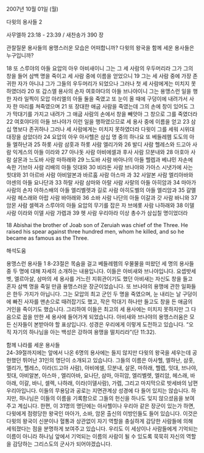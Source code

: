 2007년 10월 01일 (월)

다윗의 용사들 2



사무엘하 23:18 - 23:39 / 새찬송가 390 장


관찰질문
용사들의 용맹스러운 모습은 어떠합니까? 
다윗의 왕국을 함께 세운 용사들은 누구입니까? 

18 또 스루야의 아들 요압의 아우 아비새이니 그는 그 세 사람의 우두머리라 그가 그의 창을 들어 삼백 명을 죽이고 세 사람 중에 이름을 얻었으니 19 그는 세 사람 중에 가장 존귀한 자가 아니냐 그가 그들의 우두머리가 되었으나 그러나 첫 세 사람에게는 미치지 못하였더라 20 또 갑스엘 용사의 손자 여호야다의 아들 브나야이니 그는 용맹스런 일을 행한 자라 일찍이 모압 아리엘의 아들 둘을 죽였고 또 눈이 올 때에 구덩이에 내려가서 사자 한 마리를 쳐죽였으며 21 또 장대한 애굽 사람을 죽였는데 그의 손에 창이 있어도 그가 막대기를 가지고 내려가 그 애굽 사람의 손에서 창을 빼앗아 그 창으로 그를 죽였더라 22 여호야다의 아들 브나야가 이런 일을 행하였으므로 세 용사 중에 이름을 얻고 23 삼십 명보다 존귀하나 그러나 세 사람에게는 미치지 못하였더라 다윗이 그를 세워 시위대 대장을 삼았더라 24 요압의 아우 아사헬은 삼십 명 중의 하나요 또 베들레헴 도도의 아들 엘하난과 25 하롯 사람 삼훗과 하롯 사람 엘리가와 
26 발디 사람 헬레스와 드고아 사람 익게스의 아들 이라와 27 아나돗 사람 아비에셀과 후사 사람 므분내와 
28 아호아 사람 살몬과 느도바 사람 마하래와 29 느도바 사람 바아나의 아들 헬렙과 베냐민 자손에 속한 기브아 사람 리배의 아들 잇대와 30 비라돈 사람 브나야와 가아스 시냇가에 사는 힛대와 31 아르바 사람 아비알본과 바르훔 사람 아스마    과 32 사알본 사람 엘리아바와 야센의 아들 요나단과 33 하랄 사람 삼마와 아랄 사람 사랄의 아들 아히암과 34 마아가 사람의 손자 아하스배의 아들 엘리벨렛과 길로 사람 아히도벨의 아들 엘리암과 35 갈멜 사람 헤스래와 아랍 사람 바아래와 36 소바 사람 나단의 아들 이갈과 갓 사람 바니와 37 암몬 사람 셀렉과 스루야의 아들 요압의 무기를 잡은 자 브에롯 사람 나하래와 38 이델 사람 이라와 이델 사람 가렙과 39 헷 사람 우리아라 이상 총수가 삼십칠 명이었더라 

18 Abishai the brother of Joab son of Zeruiah was chief of the Three. He raised his spear against three hundred men, whom he killed, and so he became as famous as the Three.

해석도움





용맹스런 용사들  1
8-23절은 목숨을 걸고 베들레헴의 우물물을 떠왔던 세 명의 용사들 중 두 명에 대해 자세히 소개하는 내용입니다. 이들은 아비새와 브나야입니다. 요셉밧세벳, 엘르아살, 삼마의 세 용사를 거느린 지휘관이기도 했던 아비새는 자신도 창을 들고 혼자 삼백 명을 죽일 만큼 용맹스러운 장군이었습니다. 또 브나야의 용맹에 관한 일화들은 한두 가지가 아닙니다. 그는 모압의 최고 군인 두 명을 죽였으며, 눈 내리는 날 구덩이에 빠진 사자를 맨손으로 때려잡기도 했고, 작은 막대기 하나만 들고도 창을 든 애굽의 거인을 죽이기도 했습니다. 그리하여 이들은 최고의 세 용사에는 미치지 못하지만 그 다음으로 꼽을 만한 세 용사에 들어가게 되었습니다. 아비새와 브나야의 용맹스러움은 모든 신자들이 본받아야 할 표상입니다. 성경은 우리에게 이렇게 도전하고 있습니다. “오직 자기의 하나님을 아는 백성은 강하여 용맹을 떨치리라”(단 11:32). 

함께 나라를 세운 용사들  
24-39절까지에는 앞에서 나온 6명의 용사에는 들지 않지만 다윗의 왕국을 세우는데 공헌했던 뛰어난 31인의 명단이 소개되고 있습니다. 그들의 이름은 아사헬, 엘하난, 삼훗, 엘리가, 헬레스, 이라(드고아 사람), 아비에셀, 므분내, 살몬, 마하래, 헬렙, 잇대, 브나야, 힛대, 아비알본, 아스마    , 엘리아바, 요나단, 삼마, 아히암, 엘리벨렛, 엘리암, 헤스래, 바아래, 이갈, 바니, 셀렉, 나하래, 이라(이델사람), 가렙, 그리고 마지막으로 밧세바의 남편 우리아입니다. 이들의 무용담과 공로는 지면관계상 성경에 다 들어 있지는 않습니다. 하지만, 하나님은 이들의 이름을 기록함으로 그들의 헌신을 하나도 잊지 않으셨음을 보여주고 계십니다. 한편, 이 31명의 명단에는 아사헬이나 우리아 같은 장군이 있는가 하면, 다윗에게 점령당한 왕국인 마아가, 소바, 암몬 출신의 이방인들도 들어 있습니다. 이것은 다윗의 왕국이 신분이나 혈통과 상관없이 자기 역할을 충실하게 감당한 사람들에 의해 세워졌다는 점을 분명하게 보여주고 있습니다. 우리도 이 세상이나 사람들에게 기억되는 이름이 아니라 하나님 앞에서 기억되는 이름의 사람이 될 수 있도록 묵묵히 자신의 역할을 감당하는 그리스도의 군사가 되어야겠습니다.